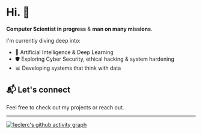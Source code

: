 # Hi. 👋

**Computer Scientist in progress** & **man on many missions**.

I'm currently diving deep into:
- 🧠 Artificial Intelligence & Deep Learning  
- 🛡️ Exploring Cyber Security, ethical hacking & system hardening  
- 📊 Developing systems that think with data

## 📬 Let's connect
Feel free to check out my projects or reach out.

---

[![1eclerc's github activity graph](https://github-readme-activity-graph.vercel.app/graph?username=1eclerc&theme=github-compact)](https://github.com/ashutosh00710/github-readme-activity-graph)
